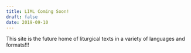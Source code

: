 ```yaml
---
title: LIML Coming Soon!
draft: false
date: 2019-09-10
---
```


This site is the future home of liturgical texts in a variety of languages and formats!!!
